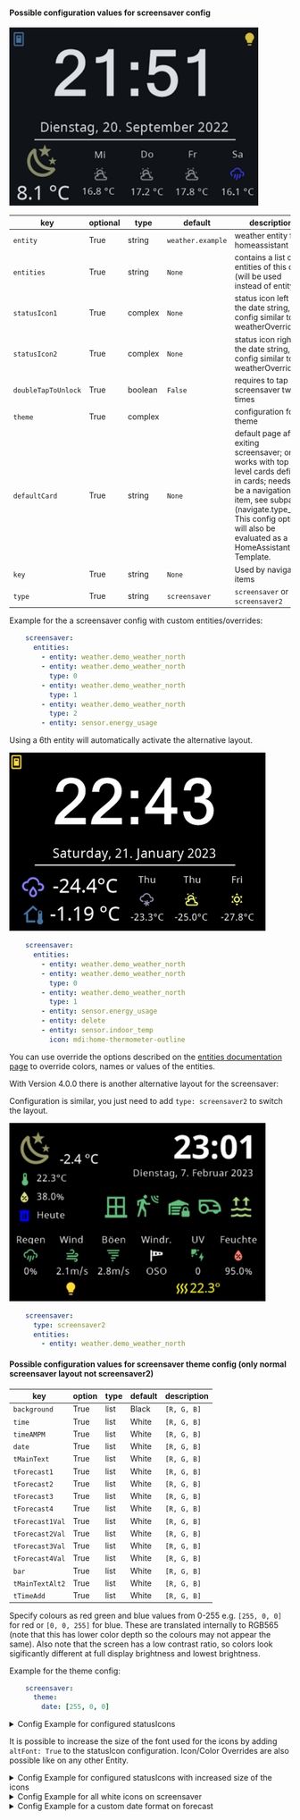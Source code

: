 #### Possible configuration values for screensaver config

![screensaver](img/screensaver.png)


key | optional | type | default | description
-- | -- | -- | -- | --
`entity` | True | string | `weather.example` | weather entity from homeassistant
`entities` | True | string | `None` | contains a list of entities of this card (will be used instead of entity)
`statusIcon1` | True | complex | `None` | status icon left to the date string, config similar to weatherOverride
`statusIcon2` | True | complex | `None` | status icon right to the date string, config similar to weatherOverride
`doubleTapToUnlock` | True | boolean | `False` | requires to tap screensaver two times
`theme` | True | complex | | configuration for theme
`defaultCard` | True | string | `None` | default page after exiting screensaver; only works with top level cards defined in cards; needs to be a navigation item, see subpages (navigate.type_key) This config option will also be evaluated as a HomeAssistant Template.
`key` | True | string | `None` | Used by navigate items
`type` | True | string | `screensaver` | `screensaver` or `screensaver2`

Example for the a screensaver config with custom entities/overrides:

```yaml
    screensaver:
      entities:
        - entity: weather.demo_weather_north
        - entity: weather.demo_weather_north
          type: 0
        - entity: weather.demo_weather_north
          type: 1
        - entity: weather.demo_weather_north
          type: 2
        - entity: sensor.energy_usage
```



Using a 6th entity will automatically activate the alternative layout.

![screensaver-alt](img/screensaver-alt.png)

```yaml
    screensaver:
      entities:
        - entity: weather.demo_weather_north
        - entity: weather.demo_weather_north
          type: 0
        - entity: weather.demo_weather_north
          type: 1
        - entity: sensor.energy_usage
        - entity: delete
        - entity: sensor.indoor_temp
          icon: mdi:home-thermometer-outline
```

You can use override the options described on the [entities documentation page](https://docs.nspanel.pky.eu/entities/) to override colors, names or values of the entities. 


With Version 4.0.0 there is another alternative layout for the screensaver:

Configuration is similar, you just need to add `type: screensaver2` to switch the layout.

![screensaver2](img/screensaver2.png)

```yaml
    screensaver:
	  type: screensaver2
      entities:
        - entity: weather.demo_weather_north
```


#### Possible configuration values for screensaver theme config (only normal screensaver layout not screensaver2)

key | option | type | default | description
-- | -- | -- | -- | --
`background` | True | list | Black | `[R, G, B]`
`time` | True | list | White | `[R, G, B]`
`timeAMPM` | True | list | White | `[R, G, B]`
`date` | True | list | White | `[R, G, B]`
`tMainText` | True | list | White | `[R, G, B]`
`tForecast1` | True | list | White | `[R, G, B]`
`tForecast2` | True | list | White | `[R, G, B]`
`tForecast3` | True | list | White | `[R, G, B]`
`tForecast4` | True | list | White | `[R, G, B]`
`tForecast1Val` | True | list | White | `[R, G, B]`
`tForecast2Val` | True | list | White | `[R, G, B]`
`tForecast3Val` | True | list | White | `[R, G, B]`
`tForecast4Val` | True | list | White | `[R, G, B]`
`bar` | True | list | White | `[R, G, B]`
`tMainTextAlt2` | True | list | White | `[R, G, B]`
`tTimeAdd` | True | list | White | `[R, G, B]`

Specify colours as red green and blue values from 0-255 e.g. `[255, 0, 0]` for red or `[0, 0, 255]` for blue. These are translated internally to RGB565 (note that this has lower color depth so the colours may not appear the same). Also note that the screen has a low contrast ratio, so colors look sigificantly different at full display brightness and lowest brightness.

Example for the theme config:

```yaml
    screensaver:
      theme:
        date: [255, 0, 0]
```

<details>
<summary>Config Example for configured statusIcons</summary>
<br>
```
    screensaver:
        entity: weather.k3ll3r
        statusIcon1:
          entity: switch.example_item
        statusIcon2:
           entity: binary_sensor.example_item
```
</details>

It is possible to increase the size of the font used for the icons by adding `altFont: True` to the statusIcon configuration. Icon/Color Overrides are also possible like on any other Entity.

<details>
<summary>Config Example for configured statusIcons with increased size of the icons</summary>
<br>
```
    screensaver:
        entity: weather.k3ll3r
        statusIcon1:
          entity: switch.example_item
          altFont: True
        statusIcon2:
           entity: binary_sensor.example_item
           altFont: True
```
</details>

<details>
<summary>Config Example for all white icons on screensaver</summary>
<br>
```
    screensaver:
      entities:
        - entity: weather.demo_weather_north
        - entity: weather.demo_weather_north
          type: 0
	  color: [255,255,255]
        - entity: weather.demo_weather_north
          type: 1
	  color: [255,255,255]
        - entity: weather.demo_weather_north
          type: 2
	  color: [255,255,255]
        - entity: weather.demo_weather_north
          type: 3
	  color: [255,255,255]
```
</details>

<details>
<summary>Config Example for a custom date format on forecast</summary>
<br>
```
   screensaver:
      entities:
        - entity: weather.demo_weather_north
        - entity: weather.demo_weather_north
          type: 0
          name: "%a %-d/%-m"
        - entity: weather.demo_weather_north
          type: 1
          name: "%a %-d/%-m"
        - entity: weather.demo_weather_north
          name: "%a %-d/%-m"
          type: 2
        - entity: weather.demo_weather_north
          name: "%a %-d/%-m"
          type: 3
```

See Babel Documentation (https://babel.pocoo.org/en/latest/dates.html#date-fields) or the Python Documenation (https://docs.python.org/3/library/datetime.html#strftime-and-strptime-format-codes) in case you do not have babel installed.

</details>

